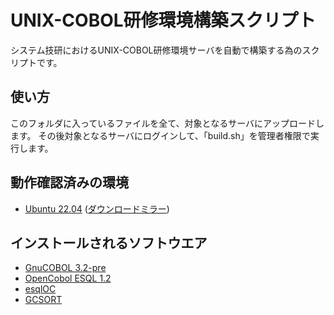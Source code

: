 # UNIX-COBOL研修環境構築スクリプト

システム技研におけるUNIX-COBOL研修環境サーバを自動で構築する為のスクリプトです。

## 使い方

このフォルダに入っているファイルを全て、対象となるサーバにアップロードします。
その後対象となるサーバにログインして、「build.sh」を管理者権限で実行します。


## 動作確認済みの環境

* [Ubuntu 22.04](https://jp.ubuntu.com/) ([ダウンロードミラー](http://ftp.jaist.ac.jp/pub/Linux/ubuntu-releases/))

## インストールされるソフトウエア

* [GnuCOBOL 3.2-pre](https://sourceforge.net/projects/gnucobol/)
* [OpenCobol ESQL 1.2](https://github.com/opensourcecobol/Open-COBOL-ESQL)
* [esqlOC](https://sourceforge.net/p/gnucobol/contrib/HEAD/tree/trunk/)
* [GCSORT](https://sourceforge.net/p/gnucobol/contrib/HEAD/tree/trunk/)
